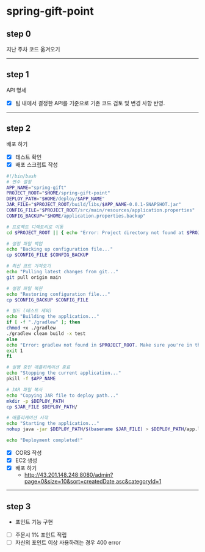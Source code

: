 # spring-gift-point

## step 0

지난 주차 코드 옮겨오기

---

## step 1

API 명세

- [x] 팀 내에서 결정한 API를 기준으로 기존 코드 검토 및 변경 사항 반영.

---

## step 2

배포 하기

- [x] 테스트 확인
- [x] 배포 스크립트 작성
```bash
#!/bin/bash
# 변수 설정
APP_NAME="spring-gift"
PROJECT_ROOT="$HOME/spring-gift-point"
DEPLOY_PATH="$HOME/deploy/$APP_NAME"
JAR_FILE="$PROJECT_ROOT/build/libs/$APP_NAME-0.0.1-SNAPSHOT.jar"
CONFIG_FILE="$PROJECT_ROOT/src/main/resources/application.properties"
CONFIG_BACKUP="$HOME/application.properties.backup"

# 프로젝트 디렉토리로 이동
cd $PROJECT_ROOT || { echo "Error: Project directory not found at $PROJECT_ROOT"; exit 1; }

# 설정 파일 백업
echo "Backing up configuration file..."
cp $CONFIG_FILE $CONFIG_BACKUP

# 최신 코드 가져오기
echo "Pulling latest changes from git..."
git pull origin main

# 설정 파일 복원
echo "Restoring configuration file..."
cp $CONFIG_BACKUP $CONFIG_FILE

# 빌드 (테스트 제외)
echo "Building the application..."
if [ -f "./gradlew" ]; then
chmod +x ./gradlew
./gradlew clean build -x test
else
echo "Error: gradlew not found in $PROJECT_ROOT. Make sure you're in the project root directory."
exit 1
fi

# 실행 중인 애플리케이션 종료
echo "Stopping the current application..."
pkill -f $APP_NAME

# JAR 파일 복사
echo "Copying JAR file to deploy path..."
mkdir -p $DEPLOY_PATH
cp $JAR_FILE $DEPLOY_PATH/

# 애플리케이션 시작
echo "Starting the application..."
nohup java -jar $DEPLOY_PATH/$(basename $JAR_FILE) > $DEPLOY_PATH/app.log 2>&1 &

echo "Deployment completed!"
```
- [x] CORS 작성
- [x] EC2 생성
- [x] 배포 하기
  - http://43.201.148.248:8080/admin?page=0&size=10&sort=createdDate,asc&categoryId=1

---

## step 3

- 포인트 기능 구현
- [ ] 주문시 1% 포인트 적립
- [ ] 자신의 포인트 이상 사용하려는 경우 400 error